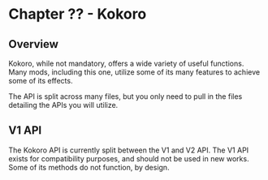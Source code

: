﻿# Chapter ?? - Kokoro

## Overview

Kokoro, while not mandatory, offers a wide variety of useful functions. Many mods, including this one, utilize some of its many features to achieve some of its effects.

The API is split across many files, but you only need to pull in the files detailing the APIs you will utilize.

## V1 API

The Kokoro API is currently split between the V1 and V2 API.
The V1 API exists for compatibility purposes, and should not be used in new works. Some of its methods do not function, by design.